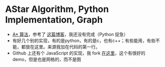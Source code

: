 AStar Algorithm, Python Implementation, Graph
=============================================


- [A* 算法][astar-algo]，参考了 [这篇博客][astar-jdp]，我还没有完成（Python 捉急）
- 有好几个别的实现，有的是python，有的是c，也有c++；有些能用，有些不能，都放在这里。来源我加在代码的第一行。
- Github 上还有个 JavaScript 的实现，我 fork [在这里][astar-js]，这个有很好的 demo，但是也是网格的，而不是图


[astar-algo]: http://en.wikipedia.org/wiki/A*_search_algorithm
[astar-jdp]: http://scriptogr.am/jdp/post/pathfinding-with-python-graphs-and-a-star
[astar-js]: https://github.com/district10/javascript-astar
